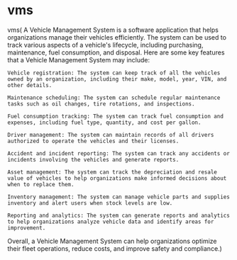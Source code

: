 # vms
vms(
    A Vehicle Management System is a software application that helps organizations manage their vehicles efficiently. The system can be used to track various aspects of a vehicle's lifecycle, including purchasing, maintenance, fuel consumption, and disposal. Here are some key features that a Vehicle Management System may include:

    Vehicle registration: The system can keep track of all the vehicles owned by an organization, including their make, model, year, VIN, and other details.

    Maintenance scheduling: The system can schedule regular maintenance tasks such as oil changes, tire rotations, and inspections.

    Fuel consumption tracking: The system can track fuel consumption and expenses, including fuel type, quantity, and cost per gallon.

    Driver management: The system can maintain records of all drivers authorized to operate the vehicles and their licenses.

    Accident and incident reporting: The system can track any accidents or incidents involving the vehicles and generate reports.

    Asset management: The system can track the depreciation and resale value of vehicles to help organizations make informed decisions about when to replace them.

    Inventory management: The system can manage vehicle parts and supplies inventory and alert users when stock levels are low.

    Reporting and analytics: The system can generate reports and analytics to help organizations analyze vehicle data and identify areas for improvement.

Overall, a Vehicle Management System can help organizations optimize their fleet operations, reduce costs, and improve safety and compliance.)